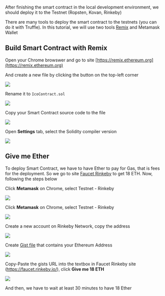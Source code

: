 After finishing the smart contract in the local development environment, we should deploy it to the Testnet (Ropsten, Kovan, Rinkeby)

There are many tools to deploy the smart contract to the testnets (you can do it with Truffle). In this tutorial, we will use two tools [Remix](https://github.com/ethereum/browser-solidity) and Metamask Wallet

## Build Smart Contract with Remix
Open your Chrome browswer and go to site [https://remix.ethereum.org](https://remix.ethereum.org)

And create a new file by clicking the button on the top-left corner

![](https://raw.githubusercontent.com/thanhson1085/DemoCoin/master/images/20.JPG)

Rename it to `IcoContract.sol`

![](https://raw.githubusercontent.com/thanhson1085/DemoCoin/master/images/21.JPG)


Copy your Smart Contract source code to the file

![](https://raw.githubusercontent.com/thanhson1085/DemoCoin/master/images/22.JPG)

Open **Settings** tab, select the Solidity compiler version

![](https://raw.githubusercontent.com/thanhson1085/DemoCoin/master/images/23.JPG)

## Give me Ether
To deploy Smart Contract, we have to have Ether to pay for Gas, that is fees for the deployment. So we go to site [Faucet Rinkeby](https://faucet.rinkeby.io/) to get 18 ETH. Now, following the steps below

Click **Metamask** on Chrome, select Testnet - Rinkeby

![](https://raw.githubusercontent.com/thanhson1085/DemoCoin/master/images/24.JPG)

Click **Metamask** on Chrome, select Testnet - Rinkeby

![](https://raw.githubusercontent.com/thanhson1085/DemoCoin/master/images/24.JPG)

Create a new account on Rinkeby Network, copy the address

![](https://raw.githubusercontent.com/thanhson1085/DemoCoin/master/images/27.JPG)

Create [Gist file](https://gist.github.com/) that contains your Ethereum Address

![](https://raw.githubusercontent.com/thanhson1085/DemoCoin/master/images/25.JPG)

Copy-Paste the gists URL into the textbox in Faucet Rinkeby site (https://faucet.rinkeby.io/), click **Give me 18 ETH**

![](https://raw.githubusercontent.com/thanhson1085/DemoCoin/master/images/26.JPG)

And then, we have to wait at least 30 minutes to have 18 Ether
